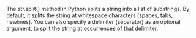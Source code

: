 The str.split() method in Python splits a string into a list of substrings.
  By default, it splits the string at whitespace characters (spaces, tabs, newlines).
  You can also specify a delimiter (separator) as an optional argument, to split
  the string at occurrences of that delimiter.
